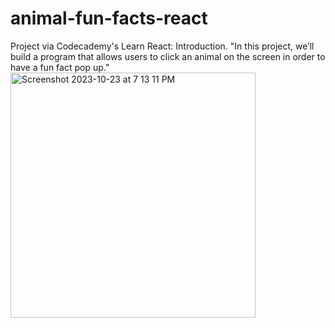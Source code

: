 # animal-fun-facts-react
Project via Codecademy's Learn React: Introduction. 
"In this project, we’ll build a program that allows users to click an animal on the screen in order to have a fun fact pop up."
<img width="392" alt="Screenshot 2023-10-23 at 7 13 11 PM" src="https://github.com/morisgomez/animal-fun-facts-react/assets/83724852/16efe141-6a71-44c8-9bfa-a5ccd2ab2228">

